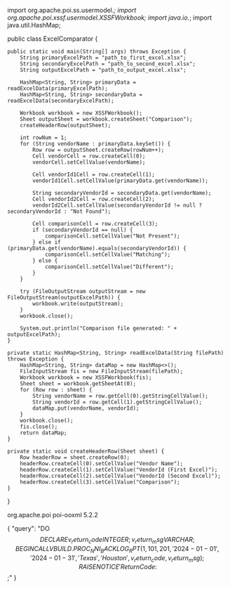 import org.apache.poi.ss.usermodel.*;
import org.apache.poi.xssf.usermodel.XSSFWorkbook;
import java.io.*;
import java.util.HashMap;

public class ExcelComparator {

    public static void main(String[] args) throws Exception {
        String primaryExcelPath = "path_to_first_excel.xlsx";
        String secondaryExcelPath = "path_to_second_excel.xlsx";
        String outputExcelPath = "path_to_output_excel.xlsx";
        
        HashMap<String, String> primaryData = readExcelData(primaryExcelPath);
        HashMap<String, String> secondaryData = readExcelData(secondaryExcelPath);
        
        Workbook workbook = new XSSFWorkbook();
        Sheet outputSheet = workbook.createSheet("Comparison");
        createHeaderRow(outputSheet);
        
        int rowNum = 1;
        for (String vendorName : primaryData.keySet()) {
            Row row = outputSheet.createRow(rowNum++);
            Cell vendorCell = row.createCell(0);
            vendorCell.setCellValue(vendorName);
            
            Cell vendorId1Cell = row.createCell(1);
            vendorId1Cell.setCellValue(primaryData.get(vendorName));
            
            String secondaryVendorId = secondaryData.get(vendorName);
            Cell vendorId2Cell = row.createCell(2);
            vendorId2Cell.setCellValue(secondaryVendorId != null ? secondaryVendorId : "Not Found");
            
            Cell comparisonCell = row.createCell(3);
            if (secondaryVendorId == null) {
                comparisonCell.setCellValue("Not Present");
            } else if (primaryData.get(vendorName).equals(secondaryVendorId)) {
                comparisonCell.setCellValue("Matching");
            } else {
                comparisonCell.setCellValue("Different");
            }
        }
        
        try (FileOutputStream outputStream = new FileOutputStream(outputExcelPath)) {
            workbook.write(outputStream);
        }
        workbook.close();
        
        System.out.println("Comparison file generated: " + outputExcelPath);
    }
    
    private static HashMap<String, String> readExcelData(String filePath) throws Exception {
        HashMap<String, String> dataMap = new HashMap<>();
        FileInputStream fis = new FileInputStream(filePath);
        Workbook workbook = new XSSFWorkbook(fis);
        Sheet sheet = workbook.getSheetAt(0);
        for (Row row : sheet) {
            String vendorName = row.getCell(0).getStringCellValue();
            String vendorId = row.getCell(1).getStringCellValue();
            dataMap.put(vendorName, vendorId);
        }
        workbook.close();
        fis.close();
        return dataMap;
    }
    
    private static void createHeaderRow(Sheet sheet) {
        Row headerRow = sheet.createRow(0);
        headerRow.createCell(0).setCellValue("Vendor Name");
        headerRow.createCell(1).setCellValue("VendorId (First Excel)");
        headerRow.createCell(2).setCellValue("VendorId (Second Excel)");
        headerRow.createCell(3).setCellValue("Comparison");
    }
}

<dependency>
    <groupId>org.apache.poi</groupId>
    <artifactId>poi-ooxml</artifactId>
    <version>5.2.2</version>
</dependency>

{
  "query": "DO $$ DECLARE v_return_code INTEGER; v_return_msg VARCHAR; BEGIN CALL VBUILD.PROC_NNI_BACKLOG_RPT(1, 101, 201, '2024-01-01', '2024-01-31', 'Texas', 'Houston', v_return_code, v_return_msg); RAISE NOTICE 'Return Code: %, Return Msg: %', v_return_code, v_return_msg; END $$;"
}

